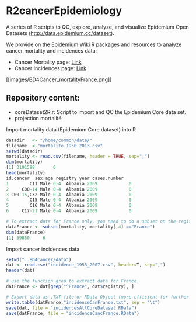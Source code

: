 # R2cancerEpidemiology
A series of R scripts to QC, explore, analyze, and visualize Epidemium Open Datasets (http://data.epidemium.cc/dataset).

We provide on the Epidemium Wiki R packages and resources to analyze cancer mortality and incidences data:
- Cancer Mortality page:  [Link](http://wiki.epidemium.cc/wiki/Mortalit%C3%A9_des_cancers)
- Cancer Incidences page: [Link](http://wiki.epidemium.cc/wiki/Cancer_incidences)

[[images/BD4Cancer_mortalityFrance.png]]

## Repository content:

- coreDataset2R.r:  Script to import and QC the Epidemium Core data set.
- projection mortalité


Import mortality data (Epidemium Core dataset) into R

```R
datadir   <- "/home/common/data/" 
filename  <-"mortalite_1950_2013.csv"
setwd(datadir)
mortality <- read.csv(filename, header = TRUE, sep=";") 
dim(mortality) 
[1] 3191598       6 
head(mortality)    
id.cancer  sex age registry year cases.number
1        C11 Male 0-4  Albania 2009            0
2     C00-14 Male 0-4  Albania 2009            0
3 C00-15,C32 Male 0-4  Albania 2009            0
4        C15 Male 0-4  Albania 2009            0
5        C16 Male 0-4  Albania 2009            0
6     C17-21 Male 0-4  Albania 2009            0 

# To extract data for France only, you need to do a subset on the registry column.
dataFrance <- subset(mortality, mortality[,4] =="France") 
dim(dataFrance)
[1] 59850     6
```

Import cancer incidences data

```R
setwd("..BD4Cancer/data")
dat <- read.csv("incidence_1953_2007.csv", header=T, sep=",")
header(dat)

# use the function grep to extract data for France.
datFrance <- dat[grep("^France", dat$registry), ]

# Export data as .TXT file or RData Object (more efficient for further analyses)
write.table(datFrance,"incidenceCanFrance.txt", sep = "\t")
save(dat, file = "incidencesAllCoreDataset.RData")
save(datFrance, file = "incidenceCancFrance.RData")

```


